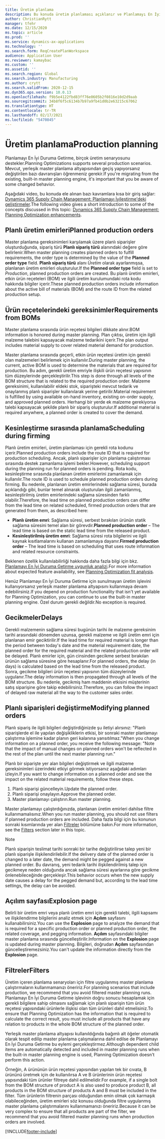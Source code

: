 ```yaml
---
title: Üretim planlama
description: Bu konuda üretim planlaması açıklanır ve Planlamayı En İyi Duruma Getirme kullanılarak planlı üretim emirlerinin nasıl değiştirileceği anlatılır.
author: ChristianRytt
manager: tfehr
ms.date: 12/15/2020
ms.topic: article
ms.prod: ''
ms.service: dynamics-ax-applications
ms.technology: ''
ms.search.form: ReqCreatePlanWorkspace
audience: Application User
ms.reviewer: kamaybac
ms.custom: ''
ms.assetid: ''
ms.search.region: Global
ms.search.industry: Manufacturing
ms.author: crytt
ms.search.validFrom: 2020-12-15
ms.dyn365.ops.version: 10.0.13
ms.openlocfilehash: f9b5e4122fbd83ff76e0605b2f0816e10d2d9aab
ms.sourcegitcommit: 34b8f6f5c6134b7b97a9fb41d0b2e63215c67062
ms.translationtype: HT
ms.contentlocale: tr-TR
ms.lasthandoff: 02/17/2021
ms.locfileid: "5470845"
---
```

# <a name="production-planning"></a><span data-ttu-id="4aa04-103">Üretim planlama</span><span class="sxs-lookup"><span data-stu-id="4aa04-103">Production planning</span></span>

<span data-ttu-id="4aa04-104">Planlamayı En İyi Duruma Getirme, birçok üretim senaryosunu destekler.</span><span class="sxs-lookup"><span data-stu-id="4aa04-104">Planning Optimizations supports several production scenarios.</span></span> <span data-ttu-id="4aa04-105">Mevcut, yerleşik master planlama altyapısından geçiş yapıyorsanız değiştirilen bazı davranışları öğrenmeniz gerekir.</span><span class="sxs-lookup"><span data-stu-id="4aa04-105">If you're migrating from the existing, built-in master planning engine, it's important that you be aware of some changed behavior.</span></span>

<span data-ttu-id="4aa04-106">Aşağıdaki video, bu konuda ele alınan bazı kavramlara kısa bir giriş sağlar: [Dynamics 365 Supply Chain Management: Planlamayı İyileştirme'deki geliştirmeler](https://youtu.be/u1pcmZuZBTw).</span><span class="sxs-lookup"><span data-stu-id="4aa04-106">The following video gives a short introduction to some of the concepts discussed in this topic: [Dynamics 365 Supply Chain Management: Planning Optimization enhancements](https://youtu.be/u1pcmZuZBTw).</span></span>

## <a name="planned-production-orders"></a><span data-ttu-id="4aa04-107">Planlı üretim emirleri</span><span class="sxs-lookup"><span data-stu-id="4aa04-107">Planned production orders</span></span>

<span data-ttu-id="4aa04-108">Master planlama gereksinimleri karşılamak üzere planlı siparişler oluşturduğunda, sipariş türü **Planlı sipariş türü** alanındaki değere göre belirlenir.</span><span class="sxs-lookup"><span data-stu-id="4aa04-108">When master planning creates planned orders to fulfill requirements, the order type is determined by the value of the **Planned order type** field.</span></span> <span data-ttu-id="4aa04-109">**Planlı sipariş türü** alanı *Üretim* olarak ayarlanmışsa, planlanan üretim emirleri oluşturulur.</span><span class="sxs-lookup"><span data-stu-id="4aa04-109">If the **Planned order type** field is set to *Production*, planned production orders are created.</span></span> <span data-ttu-id="4aa04-110">Bu planlı üretim emirleri, etkin ürün reçeteleri (BOM) ve ilgili üretim kurulumundaki rota kodu hakkında bilgiler içerir.</span><span class="sxs-lookup"><span data-stu-id="4aa04-110">These planned production orders include information about the active bill of materials (BOM) and the route ID from the related production setup.</span></span>

## <a name="requirements-from-boms"></a><span data-ttu-id="4aa04-111">Ürün reçetelerindeki gereksinimler</span><span class="sxs-lookup"><span data-stu-id="4aa04-111">Requirements from BOMs</span></span>

<span data-ttu-id="4aa04-112">Master planlama sırasında ürün reçetesi bilgileri dikkate alınır.</span><span class="sxs-lookup"><span data-stu-id="4aa04-112">BOM information is honored during master planning.</span></span> <span data-ttu-id="4aa04-113">Plan çıktısı, üretim için ilgili malzeme talebini kapsayacak malzeme tedarikini içerir.</span><span class="sxs-lookup"><span data-stu-id="4aa04-113">The plan output includes material supply to cover related material demand for production.</span></span>

<span data-ttu-id="4aa04-114">Master planlama sırasında geçerli, etkin ürün reçetesi üretim için gerekli olan malzemeleri belirlemek için kullanılır.</span><span class="sxs-lookup"><span data-stu-id="4aa04-114">During master planning, the current, active BOM is used to determine the materials that are required for production.</span></span> <span data-ttu-id="4aa04-115">Bu adım, gerekli üretim emriyle ilişkili ürün reçetesi yapısının tüm düzeylerinde gerçekleştirilir.</span><span class="sxs-lookup"><span data-stu-id="4aa04-115">This step is done through all levels of the BOM structure that is related to the required production order.</span></span> <span data-ttu-id="4aa04-116">Malzeme gereksinimi, kullanılabilir eldeki stok, siparişteki mevcut tedarik ve onaylanmış planlı siparişler kullanılarak yerine getirilir.</span><span class="sxs-lookup"><span data-stu-id="4aa04-116">Material requirement is fulfilled by using available on-hand inventory, existing on-order supply, and approved planned orders.</span></span> <span data-ttu-id="4aa04-117">Herhangi bir yerde ek malzeme gerekiyorsa talebi kapsayacak şekilde planlı bir sipariş oluşturulur.</span><span class="sxs-lookup"><span data-stu-id="4aa04-117">If additional material is required anywhere, a planned order is created to cover the demand.</span></span>

## <a name="scheduling-during-firming"></a><span data-ttu-id="4aa04-118">Kesinleştirme sırasında planlama</span><span class="sxs-lookup"><span data-stu-id="4aa04-118">Scheduling during firming</span></span>

<span data-ttu-id="4aa04-119">Planlı üretim emirleri, üretim planlaması için gerekli rota kodunu içerir.</span><span class="sxs-lookup"><span data-stu-id="4aa04-119">Planned production orders include the route ID that is required for production scheduling.</span></span> <span data-ttu-id="4aa04-120">Ancak, planlı siparişler için planlama çalıştırması sırasında destek zamanlama işlemi bekler.</span><span class="sxs-lookup"><span data-stu-id="4aa04-120">However, scheduling support during the planning run for planned orders is pending.</span></span> <span data-ttu-id="4aa04-121">Rota kodu, kesinleştirme sırasında planlanan üretim emirlerini zamanlamak için kullanılır.</span><span class="sxs-lookup"><span data-stu-id="4aa04-121">The route ID is used to schedule planned production orders during firming.</span></span> <span data-ttu-id="4aa04-122">Bu nedenle, planlanan üretim emirlerindeki sağlama süresi, burada açıklandığı gibi, bunlar temel alınarak oluşturulan ilgili zamanlanmış, kesinleştirilmiş üretim emirlerindeki sağlama süresinden farklı olabilir.</span><span class="sxs-lookup"><span data-stu-id="4aa04-122">Therefore, the lead time on planned production orders can differ from the lead time on related scheduled, firmed production orders that are generated from them, as described here:</span></span>

- <span data-ttu-id="4aa04-123">**Planlı üretim emri**: Sağlama süresi, serbest bırakılan ürünün statik sağlama süresini temel alan bir görevdir.</span><span class="sxs-lookup"><span data-stu-id="4aa04-123">**Planned production order** – The lead time is based on the static lead time from the released product.</span></span>
- <span data-ttu-id="4aa04-124">**Kesinleştirilmiş üretim emri**: Sağlama süresi rota bilgilerini ve ilgili kaynak kısıtlamalarını kullanan zamanlamaya dayanır.</span><span class="sxs-lookup"><span data-stu-id="4aa04-124">**Firmed production order** – The lead time is based on scheduling that uses route information and related resource constraints.</span></span>

<span data-ttu-id="4aa04-125">Beklenen özellik kullanılabilirliği hakkında daha fazla bilgi için bkz. [Planlamayı En İyi Duruma Getirme uygunluk analizi](planning-optimization-fit-analysis.md).</span><span class="sxs-lookup"><span data-stu-id="4aa04-125">For more information about expected feature availability, see [Planning Optimization fit analysis](planning-optimization-fit-analysis.md).</span></span>

<span data-ttu-id="4aa04-126">Henüz Planlamayı En İyi Duruma Getirme için sunulmayan üretim işlevini kullanıyorsanız yerleşik master planlama altyapısını kullanmaya devam edebilirsiniz.</span><span class="sxs-lookup"><span data-stu-id="4aa04-126">If you depend on production functionality that isn't yet available for Planning Optimization, you can continue to use the built-in master planning engine.</span></span> <span data-ttu-id="4aa04-127">Özel durum gerekli değildir.</span><span class="sxs-lookup"><span data-stu-id="4aa04-127">No exception is required.</span></span>

## <a name="delays"></a><span data-ttu-id="4aa04-128">Gecikmeler</span><span class="sxs-lookup"><span data-stu-id="4aa04-128">Delays</span></span>

<span data-ttu-id="4aa04-129">Gerekli malzemenin sağlama süresi bugünün tarihi ile malzeme gereksinim tarihi arasındaki dönemden uzunsa, gerekli malzeme ve ilgili üretim emri için planlanan emir geciktirilir.</span><span class="sxs-lookup"><span data-stu-id="4aa04-129">If the lead time for required material is longer than the period between today's date and the material requirement date, the planned order for the required material and the related production order will be delayed.</span></span> <span data-ttu-id="4aa04-130">Planlı emirler için, gün cinsinden gecikme serbest bırakılan ürünün sağlama süresine göre hesaplanır.</span><span class="sxs-lookup"><span data-stu-id="4aa04-130">For planned orders, the delay (in days) is calculated based on the lead time from the released product.</span></span> <span data-ttu-id="4aa04-131">Sonra, gecikme bilgileri ürün reçetesi yapısının tüm düzeylerinde uygulanır.</span><span class="sxs-lookup"><span data-stu-id="4aa04-131">The delay information is then propagated through all levels of the BOM structure.</span></span> <span data-ttu-id="4aa04-132">Bu nedenle, gecikmiş ham maddenin etkisini müşterinin satış siparişine göre takip edebilirsiniz.</span><span class="sxs-lookup"><span data-stu-id="4aa04-132">Therefore, you can follow the impact of delayed raw material all the way to the customer sales order.</span></span>

## <a name="modifying-planned-orders"></a><span data-ttu-id="4aa04-133">Planlı siparişleri değiştirme</span><span class="sxs-lookup"><span data-stu-id="4aa04-133">Modifying planned orders</span></span>

<span data-ttu-id="4aa04-134">Planlı sipariş ile ilgili bilgileri değiştirdiğinizde şu iletiyi alırsınız: "Planlı siparişlerde el ile yapılan değişikliklerin etkisi, bir sonraki master planlamayı çalıştırma işlemine kadar planın geri kalanına yansıtılmaz."</span><span class="sxs-lookup"><span data-stu-id="4aa04-134">When you change information on a planned order, you receive the following message: "Note that the impact of manual changes on planned orders won't be reflected in the rest of the plan until the next master planning run."</span></span>

<span data-ttu-id="4aa04-135">Planlı bir siparişte yer alan bilgileri değiştirmek ve ilgili malzeme gereksinimleri üzerindeki etkiyi görmek istiyorsanız aşağıdaki adımları izleyin.</span><span class="sxs-lookup"><span data-stu-id="4aa04-135">If you want to change information on a planned order and see the impact on the related material requirements, follow these steps.</span></span>

1. <span data-ttu-id="4aa04-136">Planlı siparişi güncelleyin.</span><span class="sxs-lookup"><span data-stu-id="4aa04-136">Update the planned order.</span></span>
2. <span data-ttu-id="4aa04-137">Planlı siparişi onaylayın.</span><span class="sxs-lookup"><span data-stu-id="4aa04-137">Approve the planned order.</span></span>
3. <span data-ttu-id="4aa04-138">Master planlamayı çalıştırın.</span><span class="sxs-lookup"><span data-stu-id="4aa04-138">Run master planning.</span></span>

<span data-ttu-id="4aa04-139">Master planlamayı çalıştırdığınızda, planlanan üretim emirleri dahilse filtre kullanmamalısınız.</span><span class="sxs-lookup"><span data-stu-id="4aa04-139">When you run master planning, you should not use filters if planned production orders are included.</span></span> <span data-ttu-id="4aa04-140">Daha fazla bilgi için bu konunun sonraki kısımlarında yer alan [Filtreler](#filters) bölümüne bakın.</span><span class="sxs-lookup"><span data-stu-id="4aa04-140">For more information, see the [Filters](#filters) section later in this topic.</span></span>

> [!NOTE]
> <span data-ttu-id="4aa04-141">Planlı siparişin teslimat tarihi sonraki bir tarihe değiştirilirse talep yeni bir planlı siparişle ilişkilendirilebilir.</span><span class="sxs-lookup"><span data-stu-id="4aa04-141">If the delivery date of the planned order is changed to a later date, the demand might be pegged against a new planned order.</span></span> <span data-ttu-id="4aa04-142">Bu davranış, yeni tedarik tarihi ilişkilendirilmiş talep için gecikmeye neden olduğunda ancak sağlama süresi ayarlarına göre gecikme önlenebileceğinde gerçekleşir.</span><span class="sxs-lookup"><span data-stu-id="4aa04-142">This behavior occurs when the new supply date causes a delay for the pegged demand but, according to the lead time settings, the delay can be avoided.</span></span>

## <a name="explosion-page"></a><span data-ttu-id="4aa04-143">Açılım sayfası</span><span class="sxs-lookup"><span data-stu-id="4aa04-143">Explosion page</span></span>

<span data-ttu-id="4aa04-144">Belirli bir üretim emri veya planlı üretim emri için gerekli talebi, ilgili kapsamı ve ilişkilendirme bilgilerini analiz etmek için **Açılım** sayfasını kullanabilirsiniz.</span><span class="sxs-lookup"><span data-stu-id="4aa04-144">You can use the **Explosion** page to analyze the demand that is required for a specific production order or planned production order, the related coverage, and pegging information.</span></span> <span data-ttu-id="4aa04-145">**Açılım** sayfasındaki bilgiler master planlama sırasında güncelleştirilir.</span><span class="sxs-lookup"><span data-stu-id="4aa04-145">Information on the **Explosion** page is updated during master planning.</span></span> <span data-ttu-id="4aa04-146">Bilgileri, doğrudan **Açılım** sayfasından güncelleştiremezsiniz.</span><span class="sxs-lookup"><span data-stu-id="4aa04-146">You can't update the information directly from the **Explosion** page.</span></span>

## <a name="filters"></a><a name="filters"></a><span data-ttu-id="4aa04-147">Filtreler</span><span class="sxs-lookup"><span data-stu-id="4aa04-147">Filters</span></span>

<span data-ttu-id="4aa04-148">Üretim içeren planlama senaryoları için filtre uygulanmış master planlama çalıştırmaların kullanmamanızı öneririz.</span><span class="sxs-lookup"><span data-stu-id="4aa04-148">For planning scenarios that include production, we recommend that you avoid filtered master planning runs.</span></span> <span data-ttu-id="4aa04-149">Planlamayı En İyi Duruma Getirme işlevinin doğru sonucu hesaplamak için gerekli bilgilere sahip olmasını sağlamak için planlı siparişin tüm ürün reçetesi yapısındaki ürünlerle ilişkisi olan tüm ürünleri dahil etmelisiniz.</span><span class="sxs-lookup"><span data-stu-id="4aa04-149">To ensure that Planning Optimization has the information that is required to calculate the correct result, you must include all products that have any relation to products in the whole BOM structure of the planned order.</span></span>

<span data-ttu-id="4aa04-150">Yerleşik master planlama altyapısı kullanıldığında bağımlı alt öğeler otomatik olarak tespit edilip master planlama çalışmalarına dahil edilse de Planlamayı En İyi Duruma Getirme bu eylemi gerçekleştirmez.</span><span class="sxs-lookup"><span data-stu-id="4aa04-150">Although dependent child items are automatically detected and included in master planning runs when the built-in master planning engine is used, Planning Optimization doesn't perform this action.</span></span>

<span data-ttu-id="4aa04-151">Örneğin, A ürününün ürün reçetesi yapısından yapılan tek bir cıvata, B ürününü üretmek için de kullanılırsa A ve B ürünlerinin ürün reçetesi yapısındaki tüm ürünler filtreye dahil edilmelidir.</span><span class="sxs-lookup"><span data-stu-id="4aa04-151">For example, if a single bolt from the BOM structure of product A is also used to produce product B, all products in the BOM structure of products A and B must be included in the filter.</span></span> <span data-ttu-id="4aa04-152">Tüm ürünlerin filtrenin parçası olduğundan emin olmak çok karmaşık olabileceğinden, üretim emirleri söz konusu olduğunda filtre uygulanmış master planlama çalıştırmalarını kullanmamanızı öneririz.</span><span class="sxs-lookup"><span data-stu-id="4aa04-152">Because it can be very complex to ensure that all products are part of the filter, we recommend that you avoid filtered master planning runs when production orders are involved.</span></span>


[!INCLUDE[footer-include](../../../includes/footer-banner.md)]